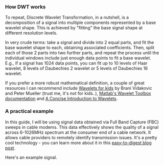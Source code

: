 ### How DWT works

To repeat, Discrete Wavelet Transformation, in a nutshell, is a decomposition of a signal into multiple components represented by a base wavelet shape. This is achieved by "fitting" the base signal shape at different resolution levels.

In very crude terms: take a signal and divide into 2 equal parts, and fit the base wavelet shape to each, obtaining associated coefficients. Then, split each of those 2 parts into two further parts, and repeat the process until the individual windows include just enough data points to fit a base wavelet. E.g., if a signal has 1024 data points, you can fit up to 10 levels of Haar wavelet, 8 levels of Daubechies 2 wavelet or 5 levels of Daubechies 16 wavelet.

If you prefer a more robust mathematical definition, a couple of great resources I can recommend include [Wavelets for kids](http://www.isye.gatech.edu/~brani/wp/kidsA.pdf) by Brani Vidakovic and Peter Mueller (trust me, it's not for kids..), [Matlab's Wavelet Toolbox documentation](https://www.mathworks.com/help/wavelet/getting-started-with-wavelet-toolbox.html?s_tid=CRUX_lftnav) and [A Concise Introduction to Wavelets](https://rafat.github.io/sites/wavebook/intro/intro.html).

### A practical example

In this guide, I will be using signal data obtained via Full Band Capture (FBC) sweeps in cable modems. This data effectively shows the quality of a signal across 6-1026MHz spectrum at the consumer end of a cable network. It allows cable providers to remotely identify transmission issues. It's a pretty cool technology - you can learn more about it in this [easy-to-digest blog post](https://broadbandlibrary.com/full-band-capture-revisited/).

Here's an example signal.

